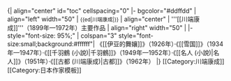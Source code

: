 {| align="center" id="toc" cellspacing="0"
|- bgcolor="#ddffdd"
| align="left" width="50" | <small>{{ed|川端康成|}}</small>
| align="center" | '''[[川端康成]]'''（1899年—1972年）主要作品
| align="right" width="50" |
|- style="font-size: 95%;" 
| colspan="3" style="font-size:small;background:#ffffff"|
《[[伊豆的舞孃]]》（1926年）·《[[雪国]]》（1934年—1947年）·《[[千羽鶴 (小說)|千羽鶴]]》（1949年—1952年）·《[[名人 (小說)|名人]]》（1951年）·《[[古都 (川端康成)|古都]]》（1962年）
|}
<noinclude>
[[Category:川端康成]]
[[Category:日本作家模板]]
</noinclude>
